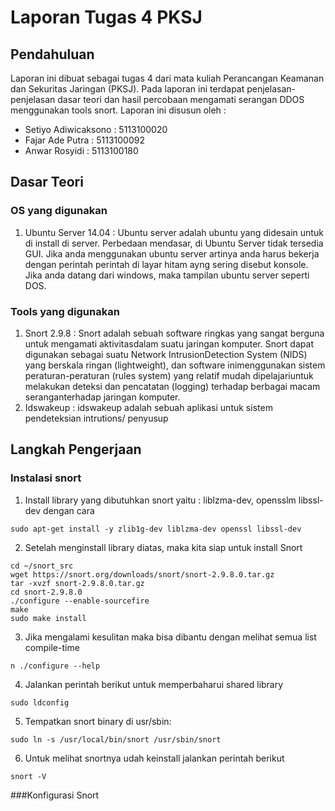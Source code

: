 # Laporan Tugas 4 PKSJ
## Pendahuluan
Laporan ini dibuat sebagai tugas 4 dari mata kuliah Perancangan Keamanan dan Sekuritas Jaringan (PKSJ). Pada laporan ini terdapat penjelasan-penjelasan dasar teori dan hasil percobaan mengamati serangan DDOS menggunakan tools snort. Laporan ini 
disusun oleh :
- Setiyo Adiwicaksono : 5113100020
- Fajar Ade Putra : 5113100092
- Anwar Rosyidi : 5113100180

## Dasar Teori

### OS yang digunakan 
1. Ubuntu Server 14.04 : Ubuntu server adalah ubuntu yang didesain untuk di install di server. Perbedaan mendasar, di Ubuntu Server tidak tersedia GUI. Jika anda menggunakan ubuntu server artinya anda harus bekerja dengan perintah perintah di layar hitam ayng sering disebut konsole. Jika anda datang dari windows, maka tampilan ubuntu server seperti DOS.

### Tools yang digunakan
1. Snort 2.9.8 : Snort adalah sebuah software ringkas yang sangat berguna untuk mengamati aktivitasdalam suatu jaringan komputer. Snort dapat digunakan sebagai suatu Network IntrusionDetection System (NIDS) yang berskala ringan (lightweight), dan software inimenggunakan sistem peraturan-peraturan (rules system) yang relatif mudah dipelajariuntuk melakukan deteksi dan pencatatan (logging) terhadap berbagai macam seranganterhadap jaringan komputer. 
2. Idswakeup : idswakeup adalah sebuah aplikasi untuk sistem pendeteksian intrutions/ penyusup

## Langkah Pengerjaan

### Instalasi snort
1. Install library yang dibutuhkan snort yaitu : liblzma-dev, opensslm libssl-dev dengan cara
```
sudo apt-get install -y zlib1g-dev liblzma-dev openssl libssl-dev
```
2. Setelah menginstall library diatas, maka kita siap untuk install Snort
```
cd ~/snort_src
wget https://snort.org/downloads/snort/snort-2.9.8.0.tar.gz
tar -xvzf snort-2.9.8.0.tar.gz
cd snort-2.9.8.0
./configure --enable-sourcefire
make
sudo make install
```
3. Jika mengalami kesulitan maka bisa dibantu dengan melihat semua list compile-time	
```
n ./configure --help
```
4. Jalankan perintah berikut untuk memperbaharui shared library	
```
sudo ldconfig
```
5. Tempatkan snort binary di usr/sbin:
```
sudo ln -s /usr/local/bin/snort /usr/sbin/snort
```
6. Untuk melihat snortnya udah keinstall jalankan perintah berikut
```
snort -V
```

###Konfigurasi Snort